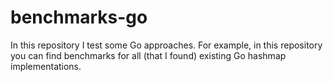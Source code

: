 benchmarks-go
=====

In this repository I test some Go approaches. For example, in this repository
you can find benchmarks for all (that I found) existing Go hashmap
implementations.
